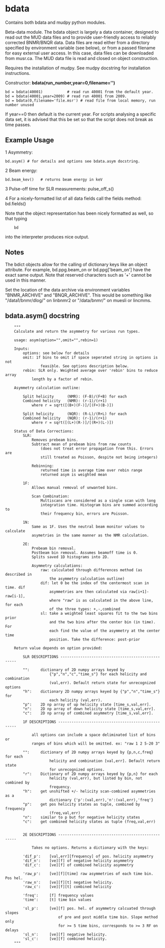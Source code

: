 # bdata
Contains both bdata and mudpy python modules.


Beta-data module. The bdata object is largely a data container, designed to read out the MUD data files and to provide user-friendly access to reliably corrected BNMR/BNQR data. Data files are read either from a directory specified by environment variable (see below), or from a passed filename for easy external user access. In this case, data files can be downloaded from musr.ca. The MUD data file is read and closed on object construction. 
    
Requires the installation of mudpy. See mudpy docstring for installation instructions. 
    

Constructor: **bdata(run_number,year=0,filename='')**
    
```
bd = bdata(40001)           # read run 40001 from the default year. 
bd = bdata(40001,year=2009) # read run 40001 from 2009.
bd = bdata(0,filename='file.msr') # read file from local memory, run number unused 
```        

If year==0 then default is the current year. For scripts analysing a specific data set, it is advised that this be set so that the script does not break as time passes. 

## Example Usage

1 Asymmetry: 

```
bd.asym() # for details and options see bdata.asym docstring. 
```        

2 Beam energy: 

```
bd.beam_kev()   # returns beam energy in keV
```

3 Pulse-off time for SLR measurements: 
        pulse_off_s()
                                      

4 For a nicely-formatted list of all data fields call the fields method: 
        bd.fields()
        
Note that the object representation has been nicely formatted as well, so that typing
        
        bd
        
into the interpreter produces nice output. 


## Notes

The bdict objects allow for the calling of dictionary keys like an object attribute. For example, bd.ppg.beam_on or bd.ppg['beam_on'] have the exact same output. Note that reserved characters such as '+' cannot be used in this manner. 
            
Set the location of the data archive via environment variables "BNMR_ARCHIVE" and "BNQR_ARCHIVE". This would be something like "/data1/bnmr/dlog/" on linbnmr2 or "/data/bnmr/" on muesli or lincmms.

## bdata.asym() docstring

        """
        Calculate and return the asymmetry for various run types. 
           
        usage: asym(option="",omit="",rebin=1)
            
        Inputs:
            options: see below for details
            omit: 1f bins to omit if space seperated string in options is not 
                    feasible. See options description below.
            rebin: SLR only. Weighted average over 'rebin' bins to reduce array 
                length by a factor of rebin. 
            
        Asymmetry calculation outline: 
        
            Split helicity      (NMR): (F-B)/(F+B) for each
            Combined helicity   (NMR): (r-1)/(r+1)
                where r = sqrt([(B+)(F-)]/[(F+)(B-)])
            
            Split helicity      (NQR): (R-L)/(R+L) for each
            Combined helicity   (NQR): (r-1)/(r+1)
                where r = sqrt([(L+)(R-)]/[(R+)(L-)])
            
        Status of Data Corrections:
            SLR: 
                Removes prebeam bins. 
                Subtract mean of prebeam bins from raw counts 
                    (does not treat error propagation from this. Errors are 
                    still treated as Poisson, despite not being integers) 
                    
                Rebinning: 
                    returned time is average time over rebin range
                    returned asym is weighted mean
                
            1F: 
                Allows manual removal of unwanted bins. 
                
                Scan Combination:
                    Multiscans are considered as a single scan with long 
                    integration time. Histogram bins are summed according to 
                    their frequency bin, errors are Poisson.
            
            1N:
                Same as 1F. Uses the neutral beam monitor values to calculate 
                asymetries in the same manner as the NMR calculation. 
             
            2E: 
                Prebeam bin removal. 
                Postbeam bin removal. Assumes beamoff time is 0. 
                Splits saved 1D histograms into 2D.
                
                Asymmetry calculations: 
                    raw: calculated through differences method (as described in 
                        the asymmetry calculation outline)
                    dif: let 0 be the index of the centermost scan in time. dif 
                        asymmetries are then calculated via raw[i+1]-raw[i-1], 
                        where "raw" is as calculated in the above line, for each 
                        of the three types: +,-,combined 
                    sl: take a weighted least squares fit to the two bins prior 
                        and the two bins after the center bin (in time). For 
                        each find the value of the asymmetry at the center time 
                        position. Take the difference: post-prior
                
        Return value depends on option provided:
        
            SLR DESCRIPTIONS --------------------------------------------------
            
            "":     dictionary of 2D numpy arrays keyed by 
                        {"p","n","c","time_s"} for each helicity and combination 
                        (val,err). Default return state for unrecognized options
            "h":    dictionary 2D numpy arrays keyed by {"p","n","time_s"} for 
                        each helicity (val,err).
            "p":    2D np array of up helicity state [time_s,val,err].
            "n":    2D np array of down helicity state [time_s,val,err].
            "c":    2D np array of combined asymmetry [time_s,val,err].
            
            1F DESCRIPTIONS ---------------------------------------------------
            
                all options can include a space deliminated list of bins or 
                ranges of bins which will be omitted. ex: "raw 1 2 5-20 3"
            
            "":     dictionary of 2D numpy arrays keyed by {p,n,c,freq} for each 
                        helicity and combination [val,err]. Default return state 
                        for unrecognized options.
            "r":    Dictionary of 2D numpy arrays keyed by {p,n} for each 
                        helicity (val,err), but listed by bin, not combined by 
                        frequency. 
            "h":    get unshifted +/- helicity scan-combined asymmetries as a 
                        dictionary {'p':(val,err),'n':(val,err),'freq'}
            "p":    get pos helicity states as tuple, combined by frequency 
                        (freq,val,err)
            "n":    similar to p but for negative helicity states
            "c":    get combined helicity states as tuple (freq,val,err)
            
                        
            2E DESCRIPTIONS ---------------------------------------------------
            
                Takes no options. Returns a dictionary with the keys: 
             
            'dif_p':    [val,err][frequency] of pos. helicity asymmetry 
            'dif_n':    [ve][f] of negative helicity asymmetry
            'dif_c':    [ve][f] of combined helicity asymmetry
            
            'raw_p':    [ve][f][time] raw asymmetries of each time bin. Pos hel. 
            'raw_n':    [ve][f][t] negative helicity.
            'raw_c':    [ve][f][t] combined helicity
            
            'freq':     [f] frequency values
            'time':     [t] time bin values
                
            'sl_p':     [ve][f] pos. hel. of asymmetry calcuated through slopes 
                            of pre and post middle time bin. Slope method only 
                            for >= 5 time bins, corresponds to >= 3 RF on delays
            'sl_n':     [ve][f] negative helicity.
            'sl_c':     [ve][f] combined helicity.
        """